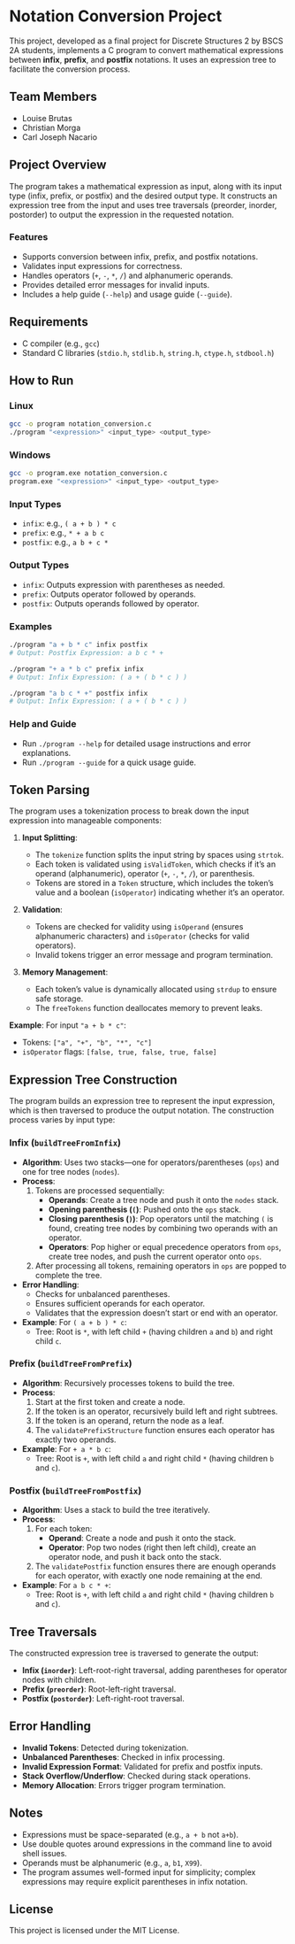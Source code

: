 # Notation Conversion Project

This project, developed as a final project for Discrete Structures 2 by BSCS 2A students, implements a C program to convert mathematical expressions between **infix**, **prefix**, and **postfix** notations. It uses an expression tree to facilitate the conversion process.

## Team Members
- Louise Brutas
- Christian Morga
- Carl Joseph Nacario

## Project Overview
The program takes a mathematical expression as input, along with its input type (infix, prefix, or postfix) and the desired output type. It constructs an expression tree from the input and uses tree traversals (preorder, inorder, postorder) to output the expression in the requested notation.

### Features
- Supports conversion between infix, prefix, and postfix notations.
- Validates input expressions for correctness.
- Handles operators (`+`, `-`, `*`, `/`) and alphanumeric operands.
- Provides detailed error messages for invalid inputs.
- Includes a help guide (`--help`) and usage guide (`--guide`).

## Requirements
- C compiler (e.g., `gcc`)
- Standard C libraries (`stdio.h`, `stdlib.h`, `string.h`, `ctype.h`, `stdbool.h`)

## How to Run
### Linux
```bash
gcc -o program notation_conversion.c
./program "<expression>" <input_type> <output_type>
```

### Windows
```bash
gcc -o program.exe notation_conversion.c
program.exe "<expression>" <input_type> <output_type>
```

### Input Types
- `infix`: e.g., `( a + b ) * c`
- `prefix`: e.g., `* + a b c`
- `postfix`: e.g., `a b + c *`

### Output Types
- `infix`: Outputs expression with parentheses as needed.
- `prefix`: Outputs operator followed by operands.
- `postfix`: Outputs operands followed by operator.

### Examples
```bash
./program "a + b * c" infix postfix
# Output: Postfix Expression: a b c * +

./program "+ a * b c" prefix infix
# Output: Infix Expression: ( a + ( b * c ) )

./program "a b c * +" postfix infix
# Output: Infix Expression: ( a + ( b * c ) )
```

### Help and Guide
- Run `./program --help` for detailed usage instructions and error explanations.
- Run `./program --guide` for a quick usage guide.

## Token Parsing
The program uses a tokenization process to break down the input expression into manageable components:

1. **Input Splitting**:
   - The `tokenize` function splits the input string by spaces using `strtok`.
   - Each token is validated using `isValidToken`, which checks if it’s an operand (alphanumeric), operator (`+`, `-`, `*`, `/`), or parenthesis.
   - Tokens are stored in a `Token` structure, which includes the token’s value and a boolean (`isOperator`) indicating whether it’s an operator.

2. **Validation**:
   - Tokens are checked for validity using `isOperand` (ensures alphanumeric characters) and `isOperator` (checks for valid operators).
   - Invalid tokens trigger an error message and program termination.

3. **Memory Management**:
   - Each token’s value is dynamically allocated using `strdup` to ensure safe storage.
   - The `freeTokens` function deallocates memory to prevent leaks.

**Example**:
For input `"a + b * c"`:
- Tokens: `["a", "+", "b", "*", "c"]`
- `isOperator` flags: `[false, true, false, true, false]`

## Expression Tree Construction
The program builds an expression tree to represent the input expression, which is then traversed to produce the output notation. The construction process varies by input type:

### Infix (`buildTreeFromInfix`)
- **Algorithm**: Uses two stacks—one for operators/parentheses (`ops`) and one for tree nodes (`nodes`).
- **Process**:
  1. Tokens are processed sequentially:
     - **Operands**: Create a tree node and push it onto the `nodes` stack.
     - **Opening parenthesis (`(`)**: Pushed onto the `ops` stack.
     - **Closing parenthesis (`)`)**: Pop operators until the matching `(` is found, creating tree nodes by combining two operands with an operator.
     - **Operators**: Pop higher or equal precedence operators from `ops`, create tree nodes, and push the current operator onto `ops`.
  2. After processing all tokens, remaining operators in `ops` are popped to complete the tree.
- **Error Handling**:
  - Checks for unbalanced parentheses.
  - Ensures sufficient operands for each operator.
  - Validates that the expression doesn’t start or end with an operator.
- **Example**: For `( a + b ) * c`:
  - Tree: Root is `*`, with left child `+` (having children `a` and `b`) and right child `c`.

### Prefix (`buildTreeFromPrefix`)
- **Algorithm**: Recursively processes tokens to build the tree.
- **Process**:
  1. Start at the first token and create a node.
  2. If the token is an operator, recursively build left and right subtrees.
  3. If the token is an operand, return the node as a leaf.
  4. The `validatePrefixStructure` function ensures each operator has exactly two operands.
- **Example**: For `+ a * b c`:
  - Tree: Root is `+`, with left child `a` and right child `*` (having children `b` and `c`).

### Postfix (`buildTreeFromPostfix`)
- **Algorithm**: Uses a stack to build the tree iteratively.
- **Process**:
  1. For each token:
     - **Operand**: Create a node and push it onto the stack.
     - **Operator**: Pop two nodes (right then left child), create an operator node, and push it back onto the stack.
  2. The `validatePostfix` function ensures there are enough operands for each operator, with exactly one node remaining at the end.
- **Example**: For `a b c * +`:
  - Tree: Root is `+`, with left child `a` and right child `*` (having children `b` and `c`).

## Tree Traversals
The constructed expression tree is traversed to generate the output:
- **Infix (`inorder`)**: Left-root-right traversal, adding parentheses for operator nodes with children.
- **Prefix (`preorder`)**: Root-left-right traversal.
- **Postfix (`postorder`)**: Left-right-root traversal.

## Error Handling
- **Invalid Tokens**: Detected during tokenization.
- **Unbalanced Parentheses**: Checked in infix processing.
- **Invalid Expression Format**: Validated for prefix and postfix inputs.
- **Stack Overflow/Underflow**: Checked during stack operations.
- **Memory Allocation**: Errors trigger program termination.

## Notes
- Expressions must be space-separated (e.g., `a + b` not `a+b`).
- Use double quotes around expressions in the command line to avoid shell issues.
- Operands must be alphanumeric (e.g., `a`, `b1`, `X99`).
- The program assumes well-formed input for simplicity; complex expressions may require explicit parentheses in infix notation.

## License
This project is licensed under the MIT License.